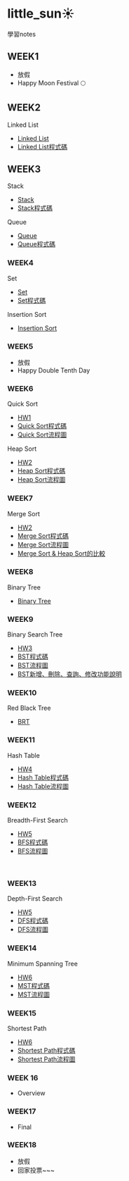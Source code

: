 # little_sun☀
學習notes

## WEEK1
*   放假<br>
*   Happy Moon Festival 🌕

## WEEK2
Linked List<br>
*   [Linked List](https://github.com/yunghsin615/little_sun/tree/master/Linked%20List)
*   [Linked List程式碼](https://github.com/yunghsin615/little_sun/blob/master/Linked%20List/Linked%20List.py)

## WEEK3
Stack<br>
*   [Stack](https://github.com/yunghsin615/little_sun/tree/master/Stack)
*   [Stack程式碼](https://github.com/yunghsin615/little_sun/blob/master/Stack/155_Min%20Stack.py)

Queue<br>
*   [Queue](https://github.com/yunghsin615/little_sun/tree/master/Queue)
*   [Queue程式碼](https://github.com/yunghsin615/little_sun/blob/master/Queue/232_Implement%20Queue%20using%20Stacks.py)

### WEEK4
Set<br>
*   [Set](https://github.com/yunghsin615/little_sun/tree/master/Set)
*   [Set程式碼](https://github.com/yunghsin615/little_sun/blob/master/Set/645_Set%20Mismatch.py)

Insertion Sort<br>
*   [Insertion Sort](https://github.com/yunghsin615/little_sun/tree/master/Insertion%20Sort)

### WEEK5
*   放假<br>
*   Happy Double Tenth Day <br>

### WEEK6
Quick Sort<br>
*   [HW1](https://github.com/yunghsin615/little_sun/tree/master/HW1)
*   [Quick Sort程式碼](https://github.com/yunghsin615/little_sun/blob/master/HW1/quick_sort.ipynb)
*   [Quick Sort流程圖](https://github.com/yunghsin615/little_sun/blob/master/HW1/quick_sort.jpg)<br>

Heap Sort<br>
*   [HW2](https://github.com/yunghsin615/little_sun/tree/master/HW2)
*   [Heap Sort程式碼](https://github.com/yunghsin615/little_sun/blob/master/HW2/heap_sort_06170236.py)
*   [Heap Sort流程圖](https://github.com/yunghsin615/little_sun/blob/master/HW2/heap_sort%E6%B5%81%E7%A8%8B%E5%9C%96%E8%88%87%E6%96%87%E5%AD%97%E8%AA%AA%E6%98%8E.md)

### WEEK7
Merge Sort<br>
*   [HW2](https://github.com/yunghsin615/little_sun/tree/master/HW2)
*   [Merge Sort程式碼](https://github.com/yunghsin615/little_sun/blob/master/HW2/merge_sort_06170236.py)
*   [Merge Sort流程圖](https://github.com/yunghsin615/little_sun/blob/master/HW2/merge_sort%E6%B5%81%E7%A8%8B%E5%9C%96%E8%88%87%E6%96%87%E5%AD%97%E8%AA%AA%E6%98%8E.md)
*   [Merge Sort & Heap Sort的比較](https://github.com/yunghsin615/little_sun/blob/master/HW2/Comparison.md)


### WEEK8
Binary Tree<br>
*   [Binary Tree](https://github.com/yunghsin615/little_sun/tree/master/Binary%20Tree)

### WEEK9
Binary Search Tree<br>
*   [HW3](https://github.com/yunghsin615/little_sun/tree/master/HW3)
*   [BST程式碼](https://github.com/yunghsin615/little_sun/blob/master/HW3/binary_search_tree_06170236.py)
*   [BST流程圖](https://github.com/yunghsin615/little_sun/blob/master/HW3/Binary%20Search%20Tree%20%E6%B5%81%E7%A8%8B%E5%9C%96%E3%80%81%E5%AD%B8%E7%BF%92%E6%AD%B7%E7%A8%8B%E8%88%87BST%E5%8E%9F%E7%90%86.md)
*   [BST新增、刪除、查詢、修改功能說明](https://github.com/yunghsin615/little_sun/blob/master/HW3/Binary%20Search%20Tree%E6%96%B0%E5%A2%9E%E3%80%81%E5%88%AA%E9%99%A4%E3%80%81%E6%9F%A5%E8%A9%A2%E3%80%81%E4%BF%AE%E6%94%B9%E5%8A%9F%E8%83%BD%E8%AA%AA%E6%98%8E.md)
      
### WEEK10
Red Black Tree<br>
*   [BRT](https://github.com/yunghsin615/little_sun/tree/master/Red%20Black%20Tree)

### WEEK11
Hash Table<br>
*   [HW4](https://github.com/yunghsin615/little_sun/tree/master/HW4)
*   [Hash Table程式碼](https://github.com/yunghsin615/little_sun/blob/master/HW4/hash_table_06170236.py)
*   [Hash Table流程圖](https://github.com/yunghsin615/little_sun/blob/master/HW4/Hash%20Table%E6%B5%81%E7%A8%8B%E5%9C%96%E3%80%81%E5%AD%B8%E7%BF%92%E6%AD%B7%E7%A8%8B%E8%88%87Hash%20Table%E8%88%87Hash%20Function%E5%8E%9F%E7%90%86.ipynb)

### WEEK12
Breadth-First Search<br>
*   [HW5](https://github.com/yunghsin615/little_sun/tree/master/HW5)
*   [BFS程式碼](https://github.com/yunghsin615/little_sun/blob/master/HW5/BFS_06170236.py)
*   [BFS流程圖](https://github.com/yunghsin615/little_sun/blob/master/HW5/BFS%E5%AD%B8%E7%BF%92%E6%AD%B7%E7%A8%8B%E3%80%81%E6%B5%81%E7%A8%8B%E5%9C%96.ipynb)
<br>

### WEEK13
Depth-First Search<br>
*   [HW5](https://github.com/yunghsin615/little_sun/tree/master/HW5)
*   [DFS程式碼](https://github.com/yunghsin615/little_sun/blob/master/HW5/BFS_06170236.py)
*   [DFS流程圖](https://github.com/yunghsin615/little_sun/blob/master/HW5/BFS%E5%AD%B8%E7%BF%92%E6%AD%B7%E7%A8%8B%E3%80%81%E6%B5%81%E7%A8%8B%E5%9C%96.ipynb)

### WEEK14
Minimum Spanning Tree<br>
*   [HW6](https://github.com/yunghsin615/little_sun/tree/master/HW6)
*   [MST程式碼](https://github.com/yunghsin615/little_sun/blob/master/HW6/Dijkstra_06170236.py)
*   [MST流程圖](https://github.com/yunghsin615/little_sun/blob/master/HW6/Dijkstra%E5%AD%B8%E7%BF%92%E6%AD%B7%E7%A8%8B%E3%80%81%E6%B5%81%E7%A8%8B%E5%9C%96.ipynb)

### WEEK15
Shortest Path<br>
*   [HW6](https://github.com/yunghsin615/little_sun/tree/master/HW6)
*   [Shortest Path程式碼](https://github.com/yunghsin615/little_sun/blob/master/HW6/Dijkstra_06170236.py)
*   [Shortest Path流程圖](https://github.com/yunghsin615/little_sun/blob/master/HW6/Dijkstra%E5%AD%B8%E7%BF%92%E6%AD%B7%E7%A8%8B%E3%80%81%E6%B5%81%E7%A8%8B%E5%9C%96.ipynb)

### WEEK 16
*   Overview

### WEEK17
*   Final

### WEEK18
*   放假<br>
*   回家投票~~~<br>
